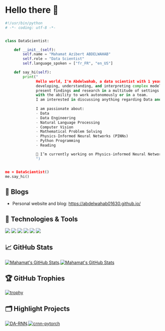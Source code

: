 # Hello there 👋

```python
#!/usr/bin/python
# -*- coding: utf-8 -*-


class DataScientist:

    def __init__(self):
        self.name = "Mahamat Azibert ABDELWAHAB"
        self.role = "Data Scientist"
        self.language_spoken = ["fr_FR", "en_US"]

    def say_hi(self):
        print("
              Hello world, I'm Abdelwahab, a data scientist with 1 year of experience. Adept at  
              developing, understanding, and interpreting complex models of analysis. Able to clearly 
              present findings and research in a multitude of settings. An organized and efficient worker 
              with the ability to work autonomously or in a team.
              I am interested in discussing anything regarding Data and Machine Learning and Deep Learning. 
              
              I am passionate about:
              - Data
              - Data Engineering
              - Natural Language Processing
              - Computer Vision
              - Mathematical Problem Solving
              - Physics-Informed Neural Networks (PINNs)
              - Python Programming
              - Reading

              🔭 I’m currently working on Physics-informed Neural Networks.
              ")


me = DataScientist()
me.say_hi()
```

## 📝 Blogs

- Personal website and blog: https://abdelwahab01630.github.io/


## 🔧 Technologies & Tools

![](https://img.shields.io/badge/OS-Linux-informational?style=flat&logo=linux&logoColor=white&color=6aa6f8)
![](https://img.shields.io/badge/Editor-VS_Code-informational?style=flat&logo=visual-studio-code&logoColor=white&color=6aa6f8)
![](https://img.shields.io/badge/Code-Python-informational?style=flat&logo=python&logoColor=white&color=6aa6f8)
![](https://img.shields.io/badge/Code-JavaScript-informational?style=flat&logo=javascript&logoColor=white&color=6aa6f8)
![](https://img.shields.io/badge/Shell-Bash-informational?style=flat&logo=gnu-bash&logoColor=white&color=6aa6f8)
![](https://img.shields.io/badge/Tools-PostgreSQL-informational?style=flat&logo=postgresql&logoColor=white&color=6aa6f8)

## &#x1f4c8; GitHub Stats

<a href="https://github.com/abdelwahab01630/">
  <img align="center" src="https://github-readme-stats.vercel.app/api/top-langs/?username=abdelwahab01630&hide=c%2B%2B,c,python,assembly&title_color=6aa6f8&text_color=8a919a&icon_color=6aa6f8&bg_color=22272e" alt="Mahamat's GitHub Stats" />
</a>

<a href="https://github.com/abdelwahab01630/Zhenye-Na">
  <img align="center" src="https://github-readme-stats.vercel.app/api?username=abdelwahab01630&show_icons=true&line_height=27&count_private=true&title_color=6aa6f8&text_color=8a919a&icon_color=6aa6f8&bg_color=22272e" alt="Mahamat's GitHub Stats" />
</a>

## 🏆 GitHub Trophies

[![trophy](https://github-profile-trophy.vercel.app/?username=abdelwahab01630&theme=nord&column=7)](https://github.com/ryo-ma/github-profile-trophy)


## 🗂️ Highlight Projects

<a href="https://github.com/abdelwahab01630/DA-RNN">
  <img align="center" src="https://github-readme-stats.vercel.app/api/pin/?username=abdelwahab01630&repo=CNN-for-Breast-Cancer-IDC-&show_icons=true&line_height=27&title_color=6aa6f8&text_color=8a919a&icon_color=6aa6f8&bg_color=22272e" alt="DA-RNN" />
</a>

<a href="https://github.com/abdelwahab01630/crnn-pytorch">
  <img align="center" src="https://github-readme-stats.vercel.app/api/pin/?username=abdelwahab01630&repo=Diploma-Generator-with-FPDF&show_icons=true&line_height=27&title_color=6aa6f8&text_color=8a919a&icon_color=6aa6f8&bg_color=22272e" alt="crnn-pytorch" />
</a>
